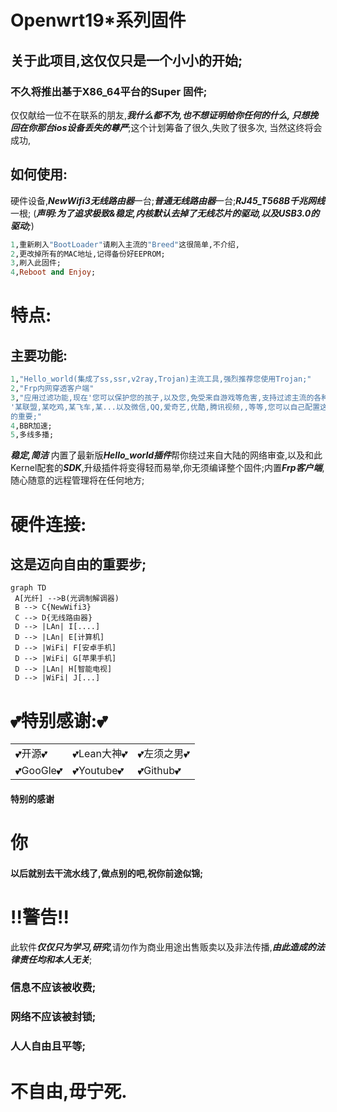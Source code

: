 # Openwrt19*系列固件
## 关于此项目,这仅仅只是一个小小的开始;
### 不久将推出基于X86_64平台的Super 固件;
仅仅献给一位不在联系的朋友,***我什么都不为,也不想证明给你任何的什么,
只想挽回在你那台ios设备丢失的尊严***;这个计划筹备了很久,失败了很多次,
当然这终将会成功,

## 如何使用:
硬件设备,***NewWifi3无线路由器***一台;***普通无线路由器***一台;***RJ45_T568B千兆网线***一根;
(***声明:为了追求极致&稳定,内核默认去掉了无线芯片的驱动,以及USB3.0的驱动;***)
```ruby
1,重新刷入"BootLoader"请刷入主流的"Breed"这很简单,不介绍,
2,更改掉所有的MAC地址,记得备份好EEPROM;
3,刷入此固件;
4,Reboot and Enjoy;
```


# 特点:
## 主要功能:
```ruby
1,"Hello_world(集成了ss,ssr,v2ray,Trojan)主流工具,强烈推荐您使用Trojan;"
2,"Frp内网穿透客户端"
3,"应用过滤功能,现在'您可以保护您的孩子,以及您,免受来自游戏等危害,支持过滤主流的各种游戏
'某联盟,某吃鸡,某飞车,某...以及微信,QQ,爱奇艺,优酷,腾讯视频,,等等,您可以自己配置这一切,自由多么
的重要;"
4,BBR加速;
5,多线多播;
```
***稳定,简洁***
内置了最新版***Hello_world插件***帮你绕过来自大陆的网络审查,以及和此Kernel配套的***SDK***,升级插件将变得轻而易举,你无须编译整个固件;内置***Frp客户端***,随心随意的远程管理将在任何地方;

# 硬件连接:
## 这是迈向自由的重要步;


```
graph TD
 A[光纤] -->B(光调制解调器)
 B --> C{NewWifi3}
 C --> D{无线路由器}
 D --> |LAn| I[....]
 D --> |LAn| E[计算机]
 D --> |WiFi| F[安卓手机]
 D --> |WiFi| G[苹果手机]
 D --> |LAn| H[智能电视]
 D --> |WiFi| J[...]
```





# 💕特别感谢:💕

|        |             |            |
|--------|-------------|------------|
|💕开源💕|💕Lean大神💕 |💕左须之男💕|
|💕GooGle💕|💕Youtube💕 |💕Github💕 |


#### 特别的感谢
# 你
#### 以后就别去干流水线了,做点别的吧,祝你前途似锦;


# !!警告!!
此软件***仅仅只为学习,研究***,请勿作为商业用途出售贩卖以及非法传播,***由此造成的法律责任均和本人无关***;

### 信息不应该被收费;
### 网络不应该被封锁;
### 人人自由且平等;
# 不自由,毋宁死.

